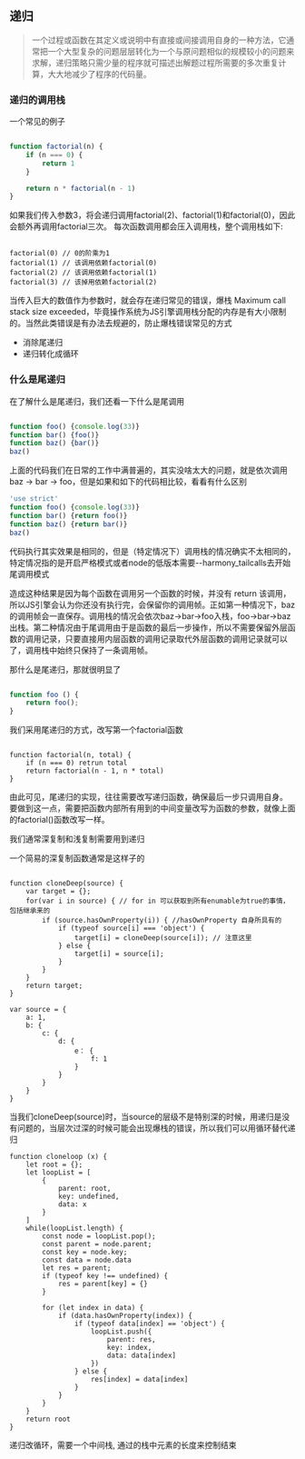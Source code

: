 ## 递归

> 一个过程或函数在其定义或说明中有直接或间接调用自身的一种方法，它通常把一个大型复杂的问题层层转化为一个与原问题相似的规模较小的问题来求解，递归策略只需少量的程序就可描述出解题过程所需要的多次重复计算，大大地减少了程序的代码量。


### 递归的调用栈

一个常见的例子

```javascript

function factorial(n) {
    if (n === 0) {
        return 1
    }

    return n * factorial(n - 1)
}

```
如果我们传入参数3，将会递归调用factorial(2)、factorial(1)和factorial(0)，因此会额外再调用factorial三次。
每次函数调用都会压入调用栈，整个调用栈如下:

```javacript

factorial(0) // 0的阶乘为1 
factorial(1) // 该调用依赖factorial(0)
factorial(2) // 该调用依赖factorial(1)
factorial(3) // 该掉用依赖factorial(2)

```

当传入巨大的数值作为参数时，就会存在递归常见的错误，爆栈 Maximum call stack size exceeded，毕竟操作系统为JS引擎调用栈分配的内存是有大小限制的。当然此类错误是有办法去规避的，防止爆栈错误常见的方式

- 消除尾递归
- 递归转化成循环

### 什么是尾递归

在了解什么是尾递归，我们还看一下什么是尾调用

```javascript

function foo() {console.log(33)}
function bar() {foo()}
function baz() {bar()}
baz()
```
上面的代码我们在日常的工作中满普遍的，其实没啥太大的问题，就是依次调用baz -> bar -> foo，但是如果和如下的代码相比较，看看有什么区别

```javascript
'use strict'
function foo() {console.log(33)}
function bar() {return foo()}
function baz() {return bar()}
baz()
```
代码执行其实效果是相同的，但是（特定情况下）调用栈的情况确实不太相同的，特定情况指的是开启严格模式或者node的低版本需要--harmony_tailcalls去开始尾调用模式

造成这种结果是因为每个函数在调用另一个函数的时候，并没有 return 该调用，所以JS引擎会认为你还没有执行完，会保留你的调用帧。正如第一种情况下，baz的调用帧会一直保存。调用栈的情况会依次baz->bar->foo入栈，foo->bar->baz出栈。第二种情况由于尾调用由于是函数的最后一步操作，所以不需要保留外层函数的调用记录，只要直接用内层函数的调用记录取代外层函数的调用记录就可以了，调用栈中始终只保持了一条调用帧。

那什么是尾递归，那就很明显了

```javascript

function foo () {
    return foo();
}
```
我们采用尾递归的方式，改写第一个factorial函数

```javacript

function factorial(n, total) {
    if (n === 0) retrun total
    return factorial(n - 1, n * total)
}
```
由此可见，尾递归的实现，往往需要改写递归函数，确保最后一步只调用自身。 要做到这一点，需要把函数内部所有用到的中间变量改写为函数的参数，就像上面的factorial()函数改写一样。


我们通常深复制和浅复制需要用到递归

一个简易的深复制函数通常是这样子的

```javacript

function cloneDeep(source) {
    var target = {};
    for(var i in source) { // for in 可以获取到所有enumable为true的事情，包括继承来的
        if (source.hasOwnProperty(i)) { //hasOwnProperty 自身所具有的
            if (typeof source[i] === 'object') {
                target[i] = cloneDeep(source[i]); // 注意这里
            } else {
                target[i] = source[i];
            }
        }
    }
    return target;
}

var source = {
    a: 1,
    b: {
        c: {
            d: {
                e： {
                    f: 1
                }
            }
        }
    }
}
```
当我们cloneDeep(source)时，当source的层级不是特别深的时候，用递归是没有问题的，当层次过深的时候可能会出现爆栈的错误，所以我们可以用循环替代递归

```javacript
function cloneloop (x) {
    let root = {};
    let loopList = [
        {
            parent: root,
            key: undefined,
            data: x
        }
    ]
    while(loopList.length) {
        const node = loopList.pop();
        const parent = node.parent;
        const key = node.key;
        const data = node.data
        let res = parent;
        if (typeof key !== undefined) {
            res = parent[key] = {}
        }

        for (let index in data) {
            if (data.hasOwnProperty(index)) {
                if (typeof data[index] == 'object') {
                    loopList.push({
                        parent: res,
                        key: index,
                        data: data[index]
                    })
                } else {
                    res[index] = data[index]
                }
            }
        }
    }
    return root
}
```
递归改循环，需要一个中间栈, 通过的栈中元素的长度来控制结束







